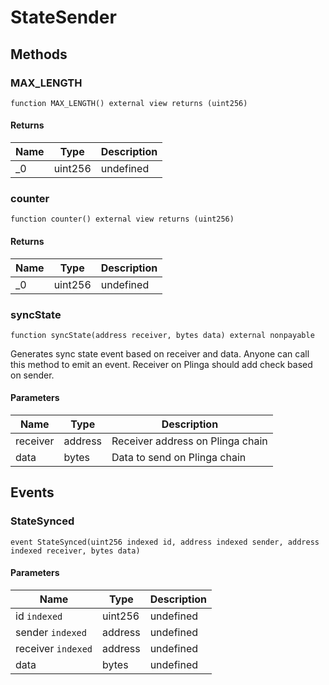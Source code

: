 # StateSender









## Methods

### MAX_LENGTH

```solidity
function MAX_LENGTH() external view returns (uint256)
```






#### Returns

| Name | Type | Description |
|---|---|---|
| _0 | uint256 | undefined |

### counter

```solidity
function counter() external view returns (uint256)
```






#### Returns

| Name | Type | Description |
|---|---|---|
| _0 | uint256 | undefined |

### syncState

```solidity
function syncState(address receiver, bytes data) external nonpayable
```

Generates sync state event based on receiver and data. Anyone can call this method to emit an event. Receiver on Plinga should add check based on sender.



#### Parameters

| Name | Type | Description |
|---|---|---|
| receiver | address | Receiver address on Plinga chain |
| data | bytes | Data to send on Plinga chain |



## Events

### StateSynced

```solidity
event StateSynced(uint256 indexed id, address indexed sender, address indexed receiver, bytes data)
```





#### Parameters

| Name | Type | Description |
|---|---|---|
| id `indexed` | uint256 | undefined |
| sender `indexed` | address | undefined |
| receiver `indexed` | address | undefined |
| data  | bytes | undefined |



